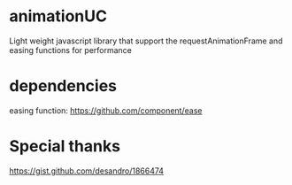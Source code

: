 # animationUC
Light weight javascript library that support the requestAnimationFrame and easing functions for performance

# dependencies
easing function: https://github.com/component/ease

# Special thanks
https://gist.github.com/desandro/1866474
